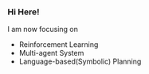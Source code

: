 ### Hi Here!

I am now focusing on 
+ Reinforcement Learning
+ Multi-agent System
+ Language-based(Symbolic) Planning
